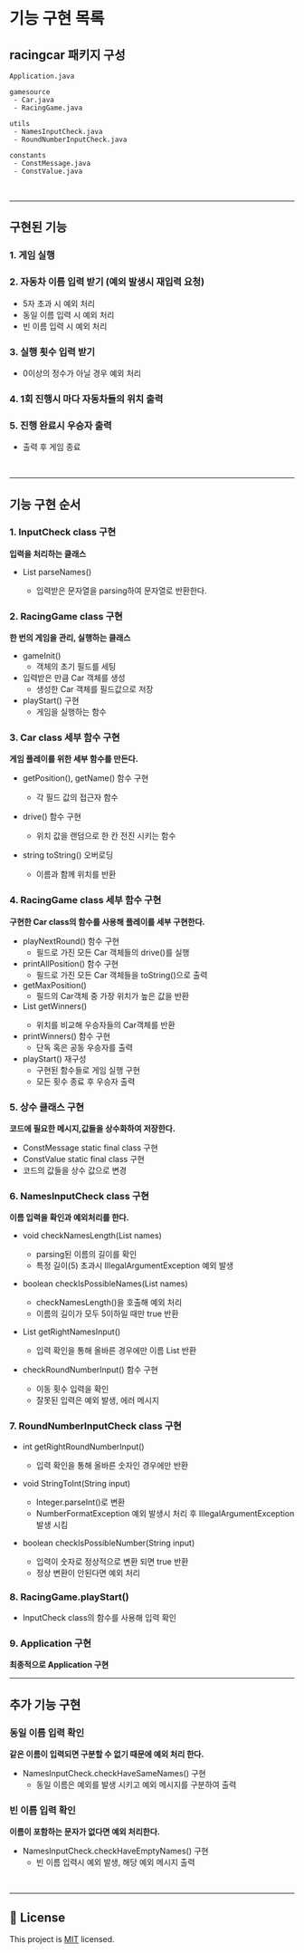 기능 구현 목록
==========


## racingcar 패키지 구성
```
Application.java

gamesource
 - Car.java
 - RacingGame.java

utils
 - NamesInputCheck.java
 - RoundNumberInputCheck.java
 
constants
 - ConstMessage.java
 - ConstValue.java
```
<br>

---
## 구현된 기능

### 1. 게임 실행

### 2. 자동차 이름 입력 받기 (예외 발생시 재입력 요청)
  - 5자 초과 시 예외 처리 
  - 동일 이름 입력 시 예외 처리
  - 빈 이름 입력 시 예외 처리

### 3. 실행 횟수 입력 받기
  - 0이상의 정수가 아닐 경우 예외 처리

### 4. 1회 진행시 마다 자동차들의 위치 출력
  
### 5. 진행 완료시 우승자 출력
  - 출력 후 게임 종료

<br>

---
## 기능 구현 순서

### 1. InputCheck class 구현
**입력을 처리하는 클래스**

- List<string> parseNames()
  - 입력받은 문자열을 parsing하여 문자열로 반환한다.
  
### 2. RacingGame class 구현

**한 번의 게임을 관리, 실행하는 클래스**

- gameInit()
  - 객체의 초기 필드를 세팅
- 입력받은 만큼 Car 객체를 생성
  - 생성한 Car 객체를 필드값으로 저장
- playStart() 구현
  - 게임을 실행하는 함수


### 3. Car class 세부 함수 구현
**게임 플레이를 위한 세부 함수를 만든다.**

- getPosition(), getName() 함수 구현
  - 각 필드 값의 접근자 함수

- drive() 함수 구현
  - 위치 값을 랜덤으로 한 칸 전진 시키는 함수

- string toString() 오버로딩
  - 이름과 함께 위치를 반환

### 4. RacingGame class 세부 함수 구현
**구현한 Car class의 함수를 사용해 플레이를 세부 구현한다.**

- playNextRound() 함수 구현
  - 필드로 가진 모든 Car 객체들의 drive()를 실행
- printAllPosition() 함수 구현
  - 필드로 가진 모든 Car 객체들을 toString()으로 출력
- getMaxPosition()
  - 필드의 Car객체 중 가장 위치가 높은 값을 반환
- List<Car> getWinners()
  - 위치를 비교해 우승자들의 Car객체를 반환
- printWinners() 함수 구현
  - 단독 혹은 공동 우승자를 출력
- playStart() 재구성
  - 구현된 함수들로 게임 실행 구현
  - 모든 횟수 종료 후 우승자 출력

### 5. 상수 클래스 구현
**코드에 필요한 메시지,값들을 상수화하여 저장한다.**

- ConstMessage static final class 구현
- ConstValue static final class 구현
- 코드의 값들을 상수 값으로 변경

### 6. NamesInputCheck class 구현
**이름 입력을 확인과 예외처리를 한다.**

- void checkNamesLength(List<String> names)
  - parsing된 이름의 길이를 확인
  - 특정 길이(5) 초과시 IllegalArgumentException 예외 발생 

- boolean checkIsPossibleNames(List<String> names)
  - checkNamesLength()을 호출해 예외 처리
  - 이름의 길이가 모두 5이하일 때만 true 반환
  
- List<String> getRightNamesInput()
  - 입력 확인을 통해 올바른 경우에만 이름 List 반환
  
- checkRoundNumberInput() 함수 구현
  - 이동 횟수 입력을 확인
  - 잘못된 입력은 예외 발생, 에러 메시지

### 7. RoundNumberInputCheck class 구현

- int getRightRoundNumberInput()
  - 입력 확인을 통해 올바른 숫자인 경우에만 반환

- void StringToInt(String input)
  - Integer.parseInt()로 변환
  - NumberFormatException 예외 발생시 처리 후 IllegalArgumentException 발생 시킴

- boolean checkIsPossibleNumber(String input)
  - 입력이 숫자로 정상적으로 변환 되면 true 반환
  - 정상 변환이 안된다면 예외 처리

### 8. RacingGame.playStart()

- InputCheck class의 함수를 사용해 입력 확인

### 9. Application 구현
 **최종적으로 Application 구현**

---

## 추가 기능 구현

### 동일 이름 입력 확인
**같은 이름이 입력되면 구분할 수 없기 때문에 예외 처리 한다.**

- NamesInputCheck.checkHaveSameNames() 구현
  - 동일 이름은 예외를 발생 시키고  예외 메시지를 구분하여 출력


### 빈 이름 입력 확인
**이름이 포함하는 문자가 없다면 예외 처리한다.**

- NamesInputCheck.checkHaveEmptyNames() 구현
  - 빈 이름 입력시 예외 발생, 해당 예외 메시지 출력

<br>

---

## 📝 License

This project is [MIT](https://github.com/woowacourse/java-racingcar-precourse/blob/master/LICENSE) licensed.
